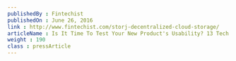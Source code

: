 ```yaml
---
publishedBy : Fintechist
publishedOn : June 26, 2016
link : http://www.fintechist.com/storj-decentralized-cloud-storage/
articleName : Is It Time To Test Your New Product's Usability? 13 Tech Experts Weigh In
weight : 190 
class : pressArticle
---
```

